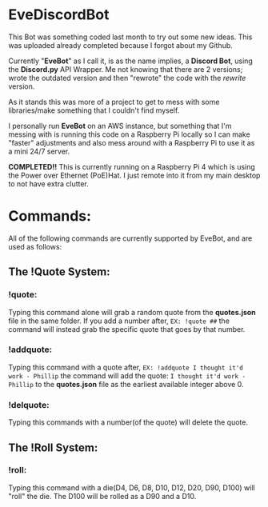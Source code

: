# EveDiscordBot
This Bot was something coded last month to try out some new ideas. This was uploaded already completed because I forgot about my Github.

Currently "**EveBot**" as I call it, is as the name implies, a **Discord Bot**, using the **Discord.py** API Wrapper. Me not knowing that there are 2 versions; wrote the outdated version and then "rewrote" the code with the *rewrite* version.

As it stands this was more of a project to get to mess with some libraries/make something that I couldn't find myself.

I personally run **EveBot** on an AWS instance, but something that I'm messing with is running this code on a Raspberry Pi locally so I can make "faster" adjustments and also mess around with a Raspberry Pi to use it as a mini 24/7 server.

**COMPLETED!!** This is currently running on a Raspberry Pi 4 which is using the Power over Ethernet (PoE)Hat. I just remote into it from my main desktop to not have extra clutter.

# Commands:
All of the following commands are currently supported by EveBot, and are used as follows:

## The !Quote System:
### !quote:
Typing this command alone will grab a random quote from the **quotes.json** file in the same folder.
If you add a number after, `EX: !quote ##` the command will instead grab the specific quote that goes by that number.

### !addquote:
Typing this command with a quote after, `EX: !addquote I thought it'd work - Phillip` the command will add the quote: `I thought it'd work - Phillip` to the **quotes.json** file as the earliest available integer above 0.

### !delquote:
Typing this commands with a number(of the quote) will delete the quote.

## The !Roll System:
### !roll:
Typing this command with a die(D4, D6, D8, D10, D12, D20, D90, D100) will "roll" the die.
The D100 will be rolled as a D90 and a D10.
